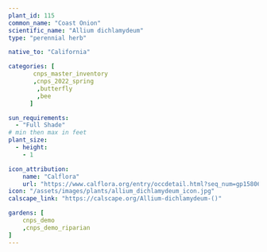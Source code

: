 ```yaml
---
plant_id: 115
common_name: "Coast Onion"
scientific_name: "Allium dichlamydeum"
type: "perennial herb"

native_to: "California"

categories: [
       cnps_master_inventory
       ,cnps_2022_spring
        ,butterfly
        ,bee
      ]

sun_requirements:
  - "Full Shade"
# min then max in feet
plant_size:
  - height: 
    - 1

icon_attribution: 
    name: "Calflora"
    url: "https://www.calflora.org/entry/occdetail.html?seq_num=gp15806" 
icon: "/assets/images/plants/allium_dichlamydeum_icon.jpg" 
calscape_link: "https://calscape.org/Allium-dichlamydeum-()"

gardens: [ 
    cnps_demo
    ,cnps_demo_riparian
]
---
```

